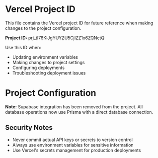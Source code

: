 # Vercel Project ID

This file contains the Vercel project ID for future reference when making changes to the project configuration.

**Project ID:** prj_tI76KlJgYUYZU5CjIZZ1x6ZQNctQ

Use this ID when:
- Updating environment variables
- Making changes to project settings
- Configuring deployments
- Troubleshooting deployment issues

# Project Configuration

**Note:** Supabase integration has been removed from the project. All database operations now use Prisma with a direct database connection.

## Security Notes

- Never commit actual API keys or secrets to version control
- Always use environment variables for sensitive information
- Use Vercel's secrets management for production deployments